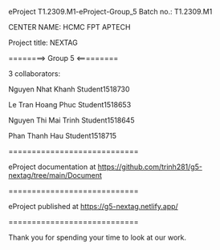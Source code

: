 eProject
T1.2309.M1-eProject-Group_5
Batch no.: T1.2309.M1

CENTER NAME: HCMC FPT APTECH

Project title: NEXTAG

========> Group 5 <=========

3 collaborators:

Nguyen Nhat Khanh Student1518730

Le Tran Hoang Phuc Student1518653

Nguyen Thi Mai Trinh Student1518645

Phan Thanh Hau Student1518715

============================

eProject documentation at https://github.com/trinh281/g5-nextag/tree/main/Document

============================

eProject published at https://g5-nextag.netlify.app/

============================

Thank you for spending your time to look at our work.